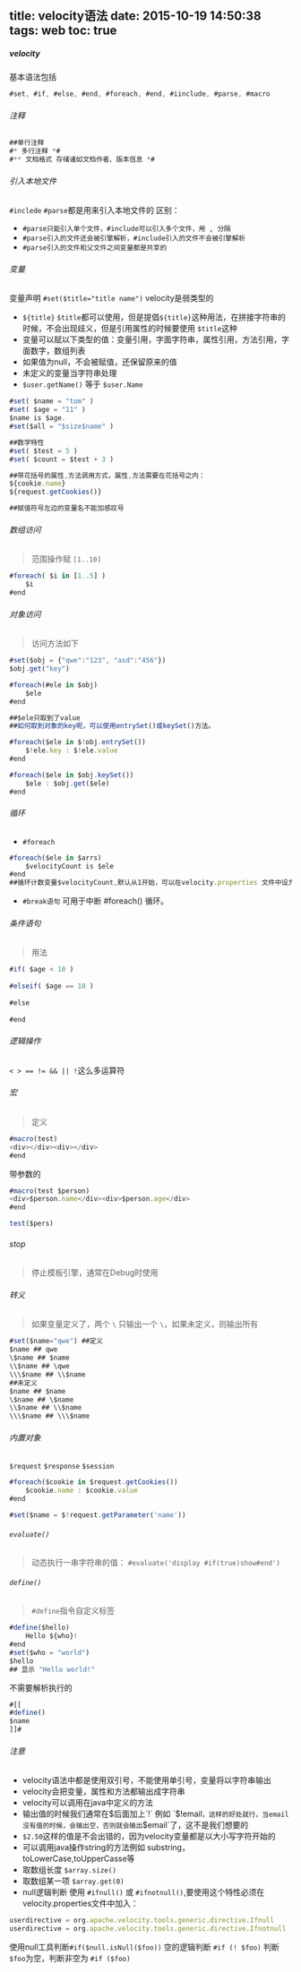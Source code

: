 title: velocity语法
date: 2015-10-19 14:50:38
tags: web
toc: true
---
##### velocity
基本语法包括
```javascript
#set, #if, #else, #end, #foreach, #end, #iinclude, #parse, #macro
```

###### 注释
```javascript
##单行注释
#* 多行注释 *#
#** 文档格式 存储诸如文档作者、版本信息 *#
```

<!--more-->

###### 引入本地文件
`#inclede` `#parse`都是用来引入本地文件的
区别：
* `#parse只能引入单个文件，#include可以引入多个文件，用 , 分隔`
* `#parse引入的文件还会被引擎解析，#include引入的文件不会被引擎解析`
* `#parse引入的文件和父文件之间变量都是共享的`

###### 变量
变量声明 `#set($title="title name")`
velocity是弱类型的
* `${title}` `$title`都可以使用，但是提倡`${title}`这种用法，在拼接字符串的时候，不会出现歧义，但是引用属性的时候要使用 `$title`这种
* 变量可以赋以下类型的值：变量引用，字面字符串，属性引用，方法引用，字面数字，数组列表
* 如果值为null，不会被赋值，还保留原来的值
* 未定义的变量当字符串处理
* `$user.getName()` 等于 `$user.Name`
```javascript
#set( $name = "tom" )
#set( $age = "11" )
$name is $age.
#set($all = "$size$name" )

##数学特性
#set( $test = 5 )
#set( $count = $test + 3 )

##带花括号的属性,方法调用方式，属性,方法需要在花括号之内：
${cookie.name}
${request.getCookies()}

##赋值符号左边的变量名不能加感叹号
```
###### 数组访问
>范围操作赋 `[1..10]`
```javascript
#foreach( $i in [1..5] )
    $i
#end
```
###### 对象访问
>访问方法如下
```javascript
#set($obj = {"qwe":"123", "asd":"456"})
$obj.get("key")

#foreach(#ele in $obj)
    $ele　
#end

##$ele只取到了value
##如何取到对象的key呢，可以使用entrySet()或keySet()方法。

#foreach($ele in $!obj.entrySet())
    $!ele.key : $!ele.value
#end

#foreach($ele in $obj.keySet())
    $ele : $obj.get($ele)
#end
```

###### 循环
* `#foreach`
```javascript
#foreach($ele in $arrs)
    $velocityCount is $ele
#end
##循环计数变量$velocityCount,默认从1开始，可以在velocity.properties 文件中设为从0或者1开始
```
* `#break语句`
可用于中断 #foreach() 循环。

###### 条件语句
>用法
```javascript
#if( $age < 10 )
    
#elseif( $age == 10 )
    
#else
    
#end
```

###### 逻辑操作
`< > == != && || !`这么多运算符

###### 宏
>定义
```javascript
#macro(test)
<div></div><div></div>
#end
```
带参数的
```javascript
#macro(test $person)
<div>$person.name</div><div>$person.age</div>
#end

test($pers)
```
###### stop
>停止模板引擎，通常在Debug时使用

###### 转义
>如果变量定义了，两个 `\` 只输出一个 `\`，如果未定义，则输出所有
```javascript
#set($name="qwe") ##定义
$name ## qwe
\$name ## $name
\\$name ## \qwe
\\\$name ## \\$name
##未定义
$name ## $name
\$name ## \$name
\\$name ## \\$name
\\\$name ## \\\$name
```

###### 内置对象
`$request`
`$response`
`$session`
```javascript
#foreach($cookie in $request.getCookies())
    $cookie.name : $cookie.value
#end

#set($name = $!request.getParameter('name'))
```

###### `evaluate()`
>动态执行一串字符串的值：
`#evaluate('display #if(true)show#end')`

###### `define()`
>`#define`指令自定义标签
```javascript
#define($hello)
    Hello ${who}!
#end
#set($who = "world")
$hello
## 显示 "Hello world!"
```
不需要解析执行的
```javascript
#[[
#define()
$name
]]#
```

###### 注意
* velocity语法中都是使用双引号，不能使用单引号，变量将以字符串输出
* velocity会把变量，属性和方法都输出成字符串
* velocity可以调用在java中定义的方法
* 输出值的时候我们通常在$后面加上`!` 例如 `$!email`，这样的好处就行，当email没有值的时候，会输出空，否则就会输出`$email`了，这不是我们想要的
* `$2.50`这样的值是不会出错的，因为velocity变量都是以大小写字符开始的
* 可以调用java操作string的方法例如 substring，toLowerCase,toUpperCasse等
* 取数组长度 `$array.size()`
* 取数组某一项 `$array.get(0)`
* null逻辑判断
使用 `#ifnull()` 或 `#ifnotnull()`,要使用这个特性必须在velocity.properties文件中加入：
```javascript
userdirective = org.apache.velocity.tools.generic.directive.Ifnull
userdirective = org.apache.velocity.tools.generic.directive.Ifnotnull
```
使用null工具判断`#if($null.isNull($foo))`
空的逻辑判断 `#if (! $foo)` 判断`$foo`为空，判断非空为 `#if ($foo)`